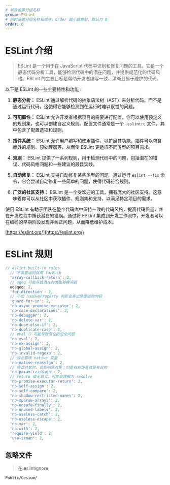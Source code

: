 ```yaml
---
# 单独设置分组名称
group: ESLint
# 同时设置分组名称和顺序，order 越小越靠前，默认为 0
order: 0
---
```


# ESLint 介绍

> ESLint 是一个用于在 JavaScript 代码中识别和修复问题的工具。它是一个静态代码分析工具，能够检测代码中的潜在问题，并提供规范化的代码风格。ESLint 的主要目标是帮助开发者编写一致、清晰且易于维护的代码。

以下是 ESLint 的一些主要特性和功能：

1. **静态分析：** ESLint 通过解析代码的抽象语法树（AST）来分析代码，而不是通过运行代码。这使得它能够检测到在运行时难以察觉的问题。

2. **可配置性：** ESLint 允许开发者根据项目的需要进行配置。你可以使用预定义的规则集，也可以创建自定义规则。配置文件通常是一个 `.eslintrc` 文件，其中包含了配置选项和规则。

3. **插件系统：** ESLint 允许用户编写和使用插件，以扩展其功能。插件可以包含额外的规则、预处理器等，从而使 ESLint 更适应不同类型的项目需求。

4. **规则：** ESLint 提供了一系列规则，用于检测代码中的问题，包括潜在的错误、代码风格问题和一些建议的最佳实践。

5. **自动修复：** ESLint 支持自动修复某些类型的问题。通过运行 `eslint --fix` 命令，它会尝试自动修复一些简单的问题，使得代码符合规则。

6. **广泛的社区支持：** ESLint 是一个受欢迎的工具，拥有庞大的社区支持。这意味着你可以从社区中获取插件、规则集和支持，以满足特定项目的需求。

使用 ESLint 有助于团队在整个代码库中保持一致的代码风格，提高代码质量，并在开发过程中捕获潜在的错误。通过将 ESLint 集成到开发工作流中，开发者可以在编码的早期阶段发现并纠正问题，从而降低维护成本。

[https://eslint.org/](https://eslint.org/)

# ESLint 规则

```js
// eslint built-in rules
  // 不需要返回就用 forEach
  'array-callback-return': 2,
  // eqeq 可能导致潜在的类型转换问题
  eqeqeq: 2,
  'for-direction': 2,
  // 不加 hasOwnProperty 判断会多出原型链的内容
  'guard-for-in': 2,
  'no-async-promise-executor': 2,
  'no-case-declarations': 2,
  'no-debugger': 2,
  'no-delete-var': 2,
  'no-dupe-else-if': 2,
  'no-duplicate-case': 2,
  // eval（）可能导致潜在的安全问题
  'no-eval': 2,
  'no-ex-assign': 2,
  'no-global-assign': 2,
  'no-invalid-regexp': 2,
  // 没必要改 native 变量
  'no-native-reassign': 2,
  // 修改对象时，会影响原对象；但是有些场景就是有目的
  'no-param-reassign': 2,
  // return 值无意义，可能会理解为 resolve
  'no-promise-executor-return': 2,
  'no-self-assign': 2,
  'no-self-compare': 2,
  'no-shadow-restricted-names': 2,
  'no-sparse-arrays': 2,
  'no-unsafe-finally': 2,
  'no-unused-labels': 2,
  'no-useless-catch': 2,
  'no-useless-escape': 2,
  'no-var': 2,
  'no-with': 2,
  'require-yield': 2,
  'use-isnan': 2,
```

## 忽略文件

> 在.eslintignore

```
Public/Cesium/
```
